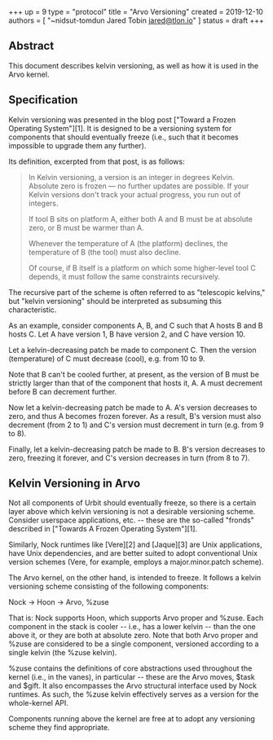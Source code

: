 +++
up = 9
type = "protocol"
title = "Arvo Versioning"
created = 2019-12-10
authors = [
  "~nidsut-tomdun Jared Tobin <jared@tlon.io>"
]
status = draft
+++

## Abstract

This document describes kelvin versioning, as well as how it is used in the
Arvo kernel.

## Specification

Kelvin versioning was presented in the blog post ["Toward a Frozen Operating
System"][1].  It is designed to be a versioning system for components that
should eventually freeze (i.e., such that it becomes impossible to upgrade them
any further).

Its definition, excerpted from that post, is as follows:

> In Kelvin versioning, a version is an integer in degrees Kelvin. Absolute
> zero is frozen — no further updates are possible. If your Kelvin versions
> don't track your actual progress, you run out of integers.
>
> If tool B sits on platform A, either both A and B must be at absolute zero,
> or B must be warmer than A.
>
> Whenever the temperature of A (the platform) declines, the temperature of B
> (the tool) must also decline.
>
> Of course, if B itself is a platform on which some higher-level tool C
> depends, it must follow the same constraints recursively.

The recursive part of the scheme is often referred to as "telescopic kelvins,"
but "kelvin versioning" should be interpreted as subsuming this characteristic.

As an example, consider components A, B, and C such that A hosts B and B hosts
C.  Let A have version 1, B have version 2, and C have version 10.

Let a kelvin-decreasing patch be made to component C.  Then the version
(temperature) of C must decrease (cool), e.g. from 10 to 9.

Note that B can't be cooled further, at present, as the version of B must be
strictly larger than that of the component that hosts it, A.  A must decrement
before B can decrement further.

Now let a kelvin-decreasing patch be made to A.  A's version decreases to zero,
and thus A becomes frozen forever.  As a result, B's version must also
decrement (from 2 to 1) and C's version must decrement in turn (e.g. from 9 to
8).

Finally, let a kelvin-decreasing patch be made to B.  B's version decreases to
zero, freezing it forever, and C's version decreases in turn (from 8 to 7).

## Kelvin Versioning in Arvo

Not all components of Urbit should eventually freeze, so there is a certain
layer above which kelvin versioning is not a desirable versioning scheme.
Consider userspace applications, etc. -- these are the so-called "fronds"
described in ["Towards A Frozen Operating System"][1].

Similarly, Nock runtimes like [Vere][2] and [Jaque][3] are Unix applications,
have Unix dependencies, and are better suited to adopt conventional Unix
version schemes (Vere, for example, employs a major.minor.patch scheme).

The Arvo kernel, on the other hand, is intended to freeze.  It follows a kelvin
versioning scheme consisting of the following components:

  Nock -> Hoon -> Arvo, %zuse

That is: Nock supports Hoon, which supports Arvo proper and %zuse.  Each
component in the stack is cooler -- i.e., has a lower kelvin -- than the one
above it, or they are both at absolute zero.  Note that both Arvo proper and
%zuse are considered to be a single component, versioned according to a single
kelvin (the %zuse kelvin).

%zuse contains the definitions of core abstractions used throughout the kernel
(i.e., in the vanes), in particular -- these are the Arvo moves, $task and
$gift.  It also encompasses the Arvo structural interface used by Nock
runtimes.  As such, the %zuse kelvin effectively serves as a version for the
whole-kernel API.

Components running above the kernel are free at to adopt any versioning scheme
they find appropriate.


